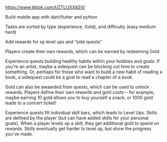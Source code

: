 https://www.tiktok.com/t/ZTLUXX4SV/

Build mobile app with dart/flutter and python 

Tasks are sorted by type (experience, Gold),
and difficulty (easy medium hard)

Add rewards for xp level ups and “side quests”

Players create their own rewards, which can be earned by redeeming Gold

Experience quests building healthy habits within your hobbies and goals.
If you're an artist, maybe a sidequest can be blocking out time to create something.
Or, perhaps for those who want to build a new habit of reading a book,
a sidequest could be a goal to read a chapter of a book.

Gold can also be awaarded from quests, which can be used to unlock rewards.
Players define their own rewards and gold costs-- for example, maybe earning 10 gold
allows you to buy yourself a snack, or 1000 gold leads to a concert ticket!

Experience quests fill individual skill bars, which leads to Level Ups.
Skills are defined by the player (but can have added skills for your personal
goals). When a player levels up a skill, they get additional gold to spend on 
rewards. Skills eventually get harder to level up, but show the progress you've 
made.